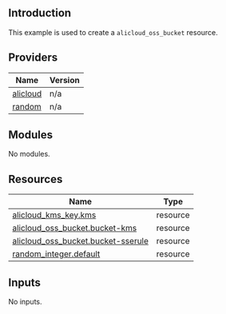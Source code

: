 ## Introduction

This example is used to create a `alicloud_oss_bucket` resource.

<!-- BEGIN_TF_DOCS -->
## Providers

| Name | Version |
|------|---------|
| <a name="provider_alicloud"></a> [alicloud](#provider\_alicloud) | n/a |
| <a name="provider_random"></a> [random](#provider\_random) | n/a |

## Modules

No modules.

## Resources

| Name | Type |
|------|------|
| [alicloud_kms_key.kms](https://registry.terraform.io/providers/aliyun/alicloud/latest/docs/resources/kms_key) | resource |
| [alicloud_oss_bucket.bucket-kms](https://registry.terraform.io/providers/aliyun/alicloud/latest/docs/resources/oss_bucket) | resource |
| [alicloud_oss_bucket.bucket-sserule](https://registry.terraform.io/providers/aliyun/alicloud/latest/docs/resources/oss_bucket) | resource |
| [random_integer.default](https://registry.terraform.io/providers/hashicorp/random/latest/docs/resources/integer) | resource |

## Inputs

No inputs.
<!-- END_TF_DOCS -->    
